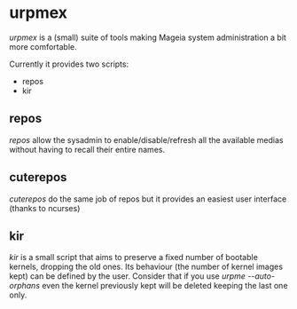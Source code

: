 urpmex
======

*urpmex* is a (small) suite of tools making Mageia system administration a bit more comfortable.

Currently it provides two scripts:

 * repos
 * kir

repos
-----

*repos* allow the sysadmin to enable/disable/refresh all the available medias without
having to recall their entire names.

cuterepos
---------

*cuterepos* do the same job of repos but it provides an easiest user interface (thanks to ncurses)

kir
---

*kir* is a small script that aims to preserve a fixed number of bootable kernels, dropping the old ones. 
Its behaviour (the number of kernel images kept) can be defined by the user.
Consider that if you use _urpme --auto-orphans_ even the kernel previously kept will be deleted keeping the last one only.
